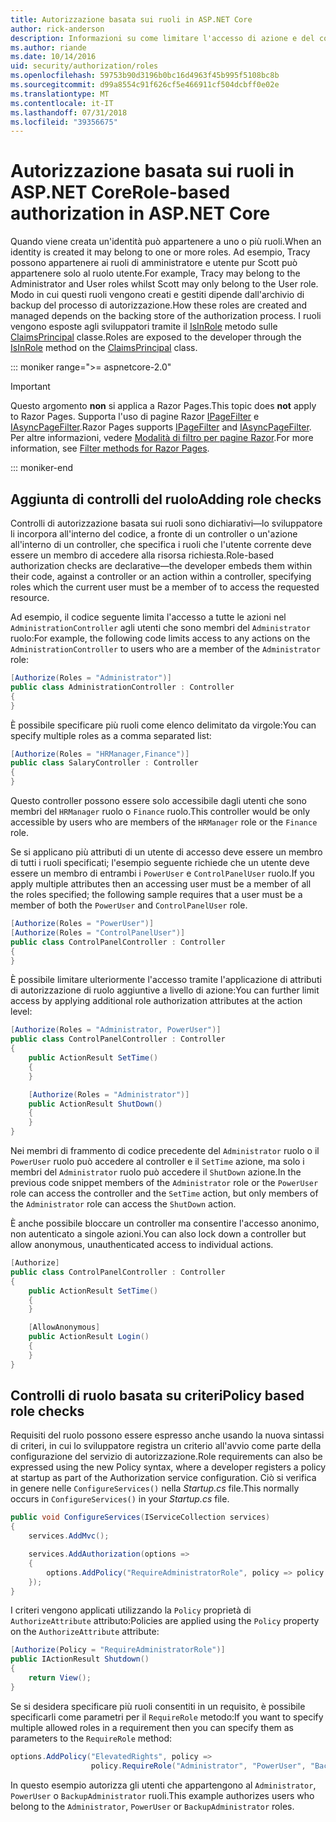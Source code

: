 ```yaml
---
title: Autorizzazione basata sui ruoli in ASP.NET Core
author: rick-anderson
description: Informazioni su come limitare l'accesso di azione e del controller ASP.NET Core mediante il passaggio di ruoli per l'attributo Authorize.
ms.author: riande
ms.date: 10/14/2016
uid: security/authorization/roles
ms.openlocfilehash: 59753b90d3196b0bc16d4963f45b995f5108bc8b
ms.sourcegitcommit: d99a8554c91f626cf5e466911cf504dcbff0e02e
ms.translationtype: MT
ms.contentlocale: it-IT
ms.lasthandoff: 07/31/2018
ms.locfileid: "39356675"
---
```

# <a name="role-based-authorization-in-aspnet-core"></a><span data-ttu-id="011ae-103">Autorizzazione basata sui ruoli in ASP.NET Core</span><span class="sxs-lookup"><span data-stu-id="011ae-103">Role-based authorization in ASP.NET Core</span></span>

<a name="security-authorization-role-based"></a>

<span data-ttu-id="011ae-104">Quando viene creata un'identità può appartenere a uno o più ruoli.</span><span class="sxs-lookup"><span data-stu-id="011ae-104">When an identity is created it may belong to one or more roles.</span></span> <span data-ttu-id="011ae-105">Ad esempio, Tracy possono appartenere ai ruoli di amministratore e utente pur Scott può appartenere solo al ruolo utente.</span><span class="sxs-lookup"><span data-stu-id="011ae-105">For example, Tracy may belong to the Administrator and User roles whilst Scott may only belong to the User role.</span></span> <span data-ttu-id="011ae-106">Modo in cui questi ruoli vengono creati e gestiti dipende dall'archivio di backup del processo di autorizzazione.</span><span class="sxs-lookup"><span data-stu-id="011ae-106">How these roles are created and managed depends on the backing store of the authorization process.</span></span> <span data-ttu-id="011ae-107">I ruoli vengono esposte agli sviluppatori tramite il [IsInRole](/dotnet/api/system.security.principal.genericprincipal.isinrole) metodo sulle [ClaimsPrincipal](/dotnet/api/system.security.claims.claimsprincipal) classe.</span><span class="sxs-lookup"><span data-stu-id="011ae-107">Roles are exposed to the developer through the [IsInRole](/dotnet/api/system.security.principal.genericprincipal.isinrole) method on the [ClaimsPrincipal](/dotnet/api/system.security.claims.claimsprincipal) class.</span></span>

::: moniker range=">= aspnetcore-2.0"

> [!IMPORTANT]
> <span data-ttu-id="011ae-108">Questo argomento **non** si applica a Razor Pages.</span><span class="sxs-lookup"><span data-stu-id="011ae-108">This topic does **not** apply to Razor Pages.</span></span> <span data-ttu-id="011ae-109">Supporta l'uso di pagine Razor [IPageFilter](/dotnet/api/microsoft.aspnetcore.mvc.filters.ipagefilter) e [IAsyncPageFilter](/dotnet/api/microsoft.aspnetcore.mvc.filters.iasyncpagefilter).</span><span class="sxs-lookup"><span data-stu-id="011ae-109">Razor Pages supports [IPageFilter](/dotnet/api/microsoft.aspnetcore.mvc.filters.ipagefilter) and [IAsyncPageFilter](/dotnet/api/microsoft.aspnetcore.mvc.filters.iasyncpagefilter).</span></span> <span data-ttu-id="011ae-110">Per altre informazioni, vedere [Modalità di filtro per pagine Razor](xref:razor-pages/filter).</span><span class="sxs-lookup"><span data-stu-id="011ae-110">For more information, see [Filter methods for Razor Pages](xref:razor-pages/filter).</span></span>

::: moniker-end

## <a name="adding-role-checks"></a><span data-ttu-id="011ae-111">Aggiunta di controlli del ruolo</span><span class="sxs-lookup"><span data-stu-id="011ae-111">Adding role checks</span></span>

<span data-ttu-id="011ae-112">Controlli di autorizzazione basata sui ruoli sono dichiarativi&mdash;lo sviluppatore li incorpora all'interno del codice, a fronte di un controller o un'azione all'interno di un controller, che specifica i ruoli che l'utente corrente deve essere un membro di accedere alla risorsa richiesta.</span><span class="sxs-lookup"><span data-stu-id="011ae-112">Role-based authorization checks are declarative&mdash;the developer embeds them within their code, against a controller or an action within a controller, specifying roles which the current user must be a member of to access the requested resource.</span></span>

<span data-ttu-id="011ae-113">Ad esempio, il codice seguente limita l'accesso a tutte le azioni nel `AdministrationController` agli utenti che sono membri del `Administrator` ruolo:</span><span class="sxs-lookup"><span data-stu-id="011ae-113">For example, the following code limits access to any actions on the `AdministrationController` to users who are a member of the `Administrator` role:</span></span>

```csharp
[Authorize(Roles = "Administrator")]
public class AdministrationController : Controller
{
}
```

<span data-ttu-id="011ae-114">È possibile specificare più ruoli come elenco delimitato da virgole:</span><span class="sxs-lookup"><span data-stu-id="011ae-114">You can specify multiple roles as a comma separated list:</span></span>

```csharp
[Authorize(Roles = "HRManager,Finance")]
public class SalaryController : Controller
{
}
```

<span data-ttu-id="011ae-115">Questo controller possono essere solo accessibile dagli utenti che sono membri del `HRManager` ruolo o `Finance` ruolo.</span><span class="sxs-lookup"><span data-stu-id="011ae-115">This controller would be only accessible by users who are members of the `HRManager` role or the `Finance` role.</span></span>

<span data-ttu-id="011ae-116">Se si applicano più attributi di un utente di accesso deve essere un membro di tutti i ruoli specificati; l'esempio seguente richiede che un utente deve essere un membro di entrambi i `PowerUser` e `ControlPanelUser` ruolo.</span><span class="sxs-lookup"><span data-stu-id="011ae-116">If you apply multiple attributes then an accessing user must be a member of all the roles specified; the following sample requires that a user must be a member of both the `PowerUser` and `ControlPanelUser` role.</span></span>

```csharp
[Authorize(Roles = "PowerUser")]
[Authorize(Roles = "ControlPanelUser")]
public class ControlPanelController : Controller
{
}
```

<span data-ttu-id="011ae-117">È possibile limitare ulteriormente l'accesso tramite l'applicazione di attributi di autorizzazione di ruolo aggiuntive a livello di azione:</span><span class="sxs-lookup"><span data-stu-id="011ae-117">You can further limit access by applying additional role authorization attributes at the action level:</span></span>

```csharp
[Authorize(Roles = "Administrator, PowerUser")]
public class ControlPanelController : Controller
{
    public ActionResult SetTime()
    {
    }

    [Authorize(Roles = "Administrator")]
    public ActionResult ShutDown()
    {
    }
}
```

<span data-ttu-id="011ae-118">Nei membri di frammento di codice precedente del `Administrator` ruolo o il `PowerUser` ruolo può accedere al controller e il `SetTime` azione, ma solo i membri del `Administrator` ruolo può accedere il `ShutDown` azione.</span><span class="sxs-lookup"><span data-stu-id="011ae-118">In the previous code snippet members of the `Administrator` role or the `PowerUser` role can access the controller and the `SetTime` action, but only members of the `Administrator` role can access the `ShutDown` action.</span></span>

<span data-ttu-id="011ae-119">È anche possibile bloccare un controller ma consentire l'accesso anonimo, non autenticato a singole azioni.</span><span class="sxs-lookup"><span data-stu-id="011ae-119">You can also lock down a controller but allow anonymous, unauthenticated access to individual actions.</span></span>

```csharp
[Authorize]
public class ControlPanelController : Controller
{
    public ActionResult SetTime()
    {
    }

    [AllowAnonymous]
    public ActionResult Login()
    {
    }
}
```

<a name="security-authorization-role-policy"></a>

## <a name="policy-based-role-checks"></a><span data-ttu-id="011ae-120">Controlli di ruolo basata su criteri</span><span class="sxs-lookup"><span data-stu-id="011ae-120">Policy based role checks</span></span>

<span data-ttu-id="011ae-121">Requisiti del ruolo possono essere espresso anche usando la nuova sintassi di criteri, in cui lo sviluppatore registra un criterio all'avvio come parte della configurazione del servizio di autorizzazione.</span><span class="sxs-lookup"><span data-stu-id="011ae-121">Role requirements can also be expressed using the new Policy syntax, where a developer registers a policy at startup as part of the Authorization service configuration.</span></span> <span data-ttu-id="011ae-122">Ciò si verifica in genere nelle `ConfigureServices()` nella *Startup.cs* file.</span><span class="sxs-lookup"><span data-stu-id="011ae-122">This normally occurs in `ConfigureServices()` in your *Startup.cs* file.</span></span>

```csharp
public void ConfigureServices(IServiceCollection services)
{
    services.AddMvc();

    services.AddAuthorization(options =>
    {
        options.AddPolicy("RequireAdministratorRole", policy => policy.RequireRole("Administrator"));
    });
}
```

<span data-ttu-id="011ae-123">I criteri vengono applicati utilizzando la `Policy` proprietà di `AuthorizeAttribute` attributo:</span><span class="sxs-lookup"><span data-stu-id="011ae-123">Policies are applied using the `Policy` property on the `AuthorizeAttribute` attribute:</span></span>

```csharp
[Authorize(Policy = "RequireAdministratorRole")]
public IActionResult Shutdown()
{
    return View();
}
```

<span data-ttu-id="011ae-124">Se si desidera specificare più ruoli consentiti in un requisito, è possibile specificarli come parametri per il `RequireRole` metodo:</span><span class="sxs-lookup"><span data-stu-id="011ae-124">If you want to specify multiple allowed roles in a requirement then you can specify them as parameters to the `RequireRole` method:</span></span>

```csharp
options.AddPolicy("ElevatedRights", policy =>
                  policy.RequireRole("Administrator", "PowerUser", "BackupAdministrator"));
```

<span data-ttu-id="011ae-125">In questo esempio autorizza gli utenti che appartengono al `Administrator`, `PowerUser` o `BackupAdministrator` ruoli.</span><span class="sxs-lookup"><span data-stu-id="011ae-125">This example authorizes users who belong to the `Administrator`, `PowerUser` or `BackupAdministrator` roles.</span></span>
